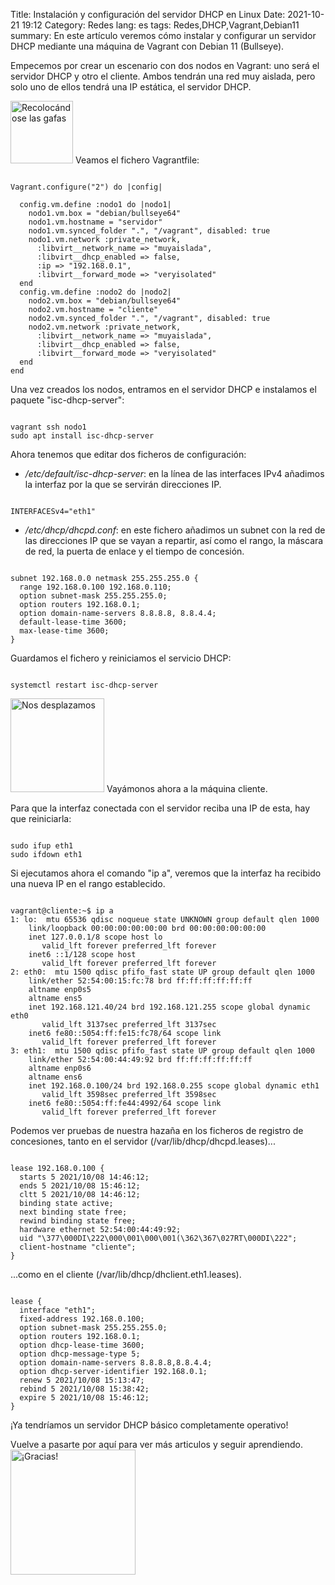 Title: Instalación y configuración del servidor DHCP en Linux
Date: 2021-10-21 19:12
Category: Redes
lang: es
tags: Redes,DHCP,Vagrant,Debian11
summary: En este artículo veremos cómo instalar y configurar un servidor DHCP mediante una máquina de Vagrant con Debian 11 (Bullseye).

Empecemos por crear un escenario con dos nodos en Vagrant: uno será el servidor DHCP y otro el cliente. Ambos tendrán una red muy aislada, pero solo uno de ellos tendrá una IP estática, el servidor DHCP.

<img src="{static}/images/perspicaz.png" alt="Recolocándose las gafas" width="100"/>
Veamos el fichero Vagrantfile:

<pre><code class="ruby">
Vagrant.configure("2") do |config|

  config.vm.define :nodo1 do |nodo1|
    nodo1.vm.box = "debian/bullseye64" 
    nodo1.vm.hostname = "servidor" 
    nodo1.vm.synced_folder ".", "/vagrant", disabled: true
    nodo1.vm.network :private_network,
      :libvirt__network_name => "muyaislada",
      :libvirt__dhcp_enabled => false,
      :ip => "192.168.0.1",
      :libvirt__forward_mode => "veryisolated" 
  end
  config.vm.define :nodo2 do |nodo2|
    nodo2.vm.box = "debian/bullseye64" 
    nodo2.vm.hostname = "cliente" 
    nodo2.vm.synced_folder ".", "/vagrant", disabled: true
    nodo2.vm.network :private_network,
      :libvirt__network_name => "muyaislada",
      :libvirt__dhcp_enabled => false,
      :libvirt__forward_mode => "veryisolated" 
  end
end
</code></pre>

Una vez creados los nodos, entramos en el servidor DHCP e instalamos el paquete "isc-dhcp-server":
<pre><code class="shell">
vagrant ssh nodo1
sudo apt install isc-dhcp-server
</code></pre>

Ahora tenemos que editar dos ficheros de configuración:

* */etc/default/isc-dhcp-server*: en la línea de las interfaces IPv4 añadimos la interfaz por la que se servirán direcciones IP.
<pre><code class="shell">
INTERFACESv4="eth1"
</code></pre>

* */etc/dhcp/dhcpd.conf*: en este fichero añadimos un subnet con la red de las direcciones IP que se vayan a repartir, así como el rango, la máscara de red, la puerta de enlace y el tiempo de concesión.
<pre><code class="shell">
subnet 192.168.0.0 netmask 255.255.255.0 {
  range 192.168.0.100 192.168.0.110;
  option subnet-mask 255.255.255.0;
  option routers 192.168.0.1;
  option domain-name-servers 8.8.8.8, 8.8.4.4;
  default-lease-time 3600;
  max-lease-time 3600;
}
</code></pre>

Guardamos el fichero y reiniciamos el servicio DHCP:
<pre><code class="shell">
systemctl restart isc-dhcp-server
</code></pre>

<img src="{static}/images/corriendo.png" alt="Nos desplazamos" width="150"/>
Vayámonos ahora a la máquina cliente.

Para que la interfaz conectada con el servidor reciba una IP de esta, hay que reiniciarla:
<pre><code class="shell">
sudo ifup eth1
sudo ifdown eth1
</code></pre>

Si ejecutamos ahora el comando "ip a", veremos que la interfaz ha recibido una nueva IP en el rango establecido.
<pre><code class="shell">
vagrant@cliente:~$ ip a
1: lo: <LOOPBACK,UP,LOWER_UP> mtu 65536 qdisc noqueue state UNKNOWN group default qlen 1000
    link/loopback 00:00:00:00:00:00 brd 00:00:00:00:00:00
    inet 127.0.0.1/8 scope host lo
       valid_lft forever preferred_lft forever
    inet6 ::1/128 scope host 
       valid_lft forever preferred_lft forever
2: eth0: <BROADCAST,MULTICAST,UP,LOWER_UP> mtu 1500 qdisc pfifo_fast state UP group default qlen 1000
    link/ether 52:54:00:15:fc:78 brd ff:ff:ff:ff:ff:ff
    altname enp0s5
    altname ens5
    inet 192.168.121.40/24 brd 192.168.121.255 scope global dynamic eth0
       valid_lft 3137sec preferred_lft 3137sec
    inet6 fe80::5054:ff:fe15:fc78/64 scope link 
       valid_lft forever preferred_lft forever
3: eth1: <BROADCAST,MULTICAST,UP,LOWER_UP> mtu 1500 qdisc pfifo_fast state UP group default qlen 1000
    link/ether 52:54:00:44:49:92 brd ff:ff:ff:ff:ff:ff
    altname enp0s6
    altname ens6
    inet 192.168.0.100/24 brd 192.168.0.255 scope global dynamic eth1
       valid_lft 3598sec preferred_lft 3598sec
    inet6 fe80::5054:ff:fe44:4992/64 scope link 
       valid_lft forever preferred_lft forever
</code></pre>

Podemos ver pruebas de nuestra hazaña en los ficheros de registro de concesiones, tanto en el servidor (/var/lib/dhcp/dhcpd.leases)...
<pre><code class="shell">
lease 192.168.0.100 {
  starts 5 2021/10/08 14:46:12;
  ends 5 2021/10/08 15:46:12;
  cltt 5 2021/10/08 14:46:12;
  binding state active;
  next binding state free;
  rewind binding state free;
  hardware ethernet 52:54:00:44:49:92;
  uid "\377\000DI\222\000\001\000\001(\362\367\027RT\000DI\222";
  client-hostname "cliente";
}
</code></pre>

...como en el cliente (/var/lib/dhcp/dhclient.eth1.leases).
<pre><code class="shell">
lease {
  interface "eth1";
  fixed-address 192.168.0.100;
  option subnet-mask 255.255.255.0;
  option routers 192.168.0.1;
  option dhcp-lease-time 3600;
  option dhcp-message-type 5;
  option domain-name-servers 8.8.8.8,8.8.4.4;
  option dhcp-server-identifier 192.168.0.1;
  renew 5 2021/10/08 15:13:47;
  rebind 5 2021/10/08 15:38:42;
  expire 5 2021/10/08 15:46:12;
}
</code></pre>

¡Ya tendríamos un servidor DHCP básico completamente operativo!

Vuelve a pasarte por aquí para ver más articulos y seguir aprendiendo.
<img src="{static}/images/gracias.png" alt="¡Gracias!" width="200"/>
